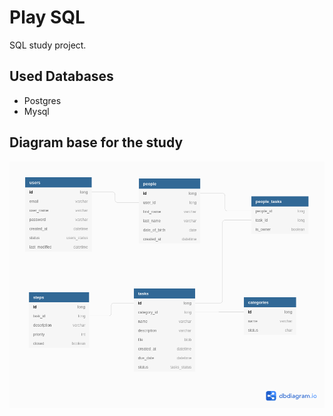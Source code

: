 # Play SQL

SQL study project.

## Used Databases 

- Postgres
- Mysql

## Diagram base for the study

![MER](https://github.com/sivinicius/play-sql/blob/master/resources/diagram-todo-list.png?raw=true)
